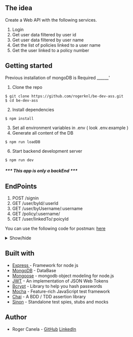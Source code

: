 ## The idea
Create a Web API with the following services.

1. Login
2. Get user data filtered by user id
3. Get user data filtered by user name
4. Get the list of policies linked to a user name
5. Get the user linked to a policy number

## Getting started
Previous installation of mongoDB is Required
______'

1. Clone the repo

```
$ git clone https://github.com/rogerknl/be-dev-ass.git
$ cd be-dev-ass
```
2. Install dependencies
```
$ npm install
```
3. Set all environment variables in .env ( look .env.example )
4. Generate all content of the DB

```
$ npm run loadDB
```
6. Start backend development server

```
$ npm run dev
```
##### *** This app is only a backEnd  ***

## EndPoints
1. POST /signin
1. GET  /user/byId/:userId
2. GET  /user/byUsername/:username
3. GET  /policy/:username/
4. GET  /user/linkedTo/:poicyId

You can use the following code for postman: [here](https://github.com/rogerknl/be-dev-ass/develop/tests/be-dev-ass.postman_collection.json)
<details><summary>Show/hide</summary>
	
```
{
	"info": {
		"_postman_id": "6f85b76f-9c57-45da-9d77-e798059a270e",
		"name": "be-dev-ass",
		"schema": "https://schema.getpostman.com/json/collection/v2.1.0/collection.json"
	},
	"item": [
		{
			"name": "Signin",
			"request": {
				"method": "POST",
				"header": [
					{
						"key": "Content-Type",
						"name": "Content-Type",
						"value": "application/json",
						"type": "text"
					}
				],
				"body": {
					"mode": "raw",
					"raw": "{\n\t\"username\": \"Roberts\",\n\t\"password\": \"Roberts\"\n}"
				},
				"url": {
					"raw": "{{url}}/signin",
					"host": [
						"{{url}}"
					],
					"path": [
						"signin"
					]
				}
			},
			"response": []
		},
		{
			"name": "user/byId/",
			"request": {
				"auth": {
					"type": "bearer",
					"bearer": [
						{
							"key": "token",
							"value": "{{token}}",
							"type": "string"
						}
					]
				},
				"method": "GET",
				"header": [],
				"body": {
					"mode": "raw",
					"raw": ""
				},
				"url": {
					"raw": "{{url}}/user/byId/12f34e63-d4f1-4701-bbad-5b4b81a66a38",
					"host": [
						"{{url}}"
					],
					"path": [
						"user",
						"byId",
						"12f34e63-d4f1-4701-bbad-5b4b81a66a38"
					]
				}
			},
			"response": []
		},
		{
			"name": "user/byUsername",
			"request": {
				"auth": {
					"type": "bearer",
					"bearer": [
						{
							"key": "token",
							"value": "{{token}}",
							"type": "string"
						}
					]
				},
				"method": "GET",
				"header": [],
				"body": {
					"mode": "raw",
					"raw": ""
				},
				"url": {
					"raw": "{{url}}/user/byUsername/Roberts",
					"host": [
						"{{url}}"
					],
					"path": [
						"user",
						"byUsername",
						"Roberts"
					]
				}
			},
			"response": []
		},
		{
			"name": "policies by username",
			"request": {
				"auth": {
					"type": "bearer",
					"bearer": [
						{
							"key": "token",
							"value": "{{token}}",
							"type": "string"
						}
					]
				},
				"method": "GET",
				"header": [],
				"body": {
					"mode": "raw",
					"raw": ""
				},
				"url": {
					"raw": "{{url}}/policy/Britney",
					"host": [
						"{{url}}"
					],
					"path": [
						"policy",
						"Britney"
					]
				}
			},
			"response": []
		},
		{
			"name": "user linked To policy id",
			"request": {
				"auth": {
					"type": "bearer",
					"bearer": [
						{
							"key": "token",
							"value": "{{token}}",
							"type": "string"
						}
					]
				},
				"method": "GET",
				"header": [],
				"body": {
					"mode": "raw",
					"raw": ""
				},
				"url": {
					"raw": "{{url}}/user/linkedTo/7b624ed3-00d5-4c1b-9ab8-c265067ef58b",
					"host": [
						"{{url}}"
					],
					"path": [
						"user",
						"linkedTo",
						"7b624ed3-00d5-4c1b-9ab8-c265067ef58b"
					]
				}
			},
			"response": []
		}
	]
}
```
*Remember to set up url and token vars
</details>

## Built with

* [Express ](https://expressjs.com/)- Framework for node js
* [MongoDB](https://www.mongodb.com/) - DataBase
* [Mongoose](https://mongoosejs.com/) - mongodb object modeling for node.js
* [JWT](https://www.npmjs.com/package/jsonwebtoken) - An implementation of JSON Web Tokens
* [Bcrypt](https://www.npmjs.com/package/bcrypt) - Library to help you hash passwords
* [Mocha](https://mochajs.org/) - Feature-rich JavaScript test framework
* [Chai](https://www.chaijs.com/) - A BDD / TDD assertion library
* [Sinon](https://sinonjs.org/) - Standalone test spies, stubs and mocks

## Author

- Roger Canela - [GitHub](https://github.com/rogerknl) [LinkedIn](https://www.linkedin.com/in/roger-canela-2a085826/)
